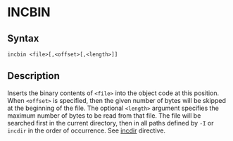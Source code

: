 # INCBIN

## Syntax
```assembly
incbin <file>[,<offset>[,<length>]]
```

## Description
Inserts the binary contents of `<file>` into the object code at this position.
When `<offset>` is specified, then the given number of bytes will be skipped at the beginning of the file. The optional `<length>` argument specifies the maximum number of bytes to be read from that file. The file will be searched first in the current directory, then in all paths defined by `-I` or `incdir` in the order of occurrence.
See [incdir](incdir.md) directive.
